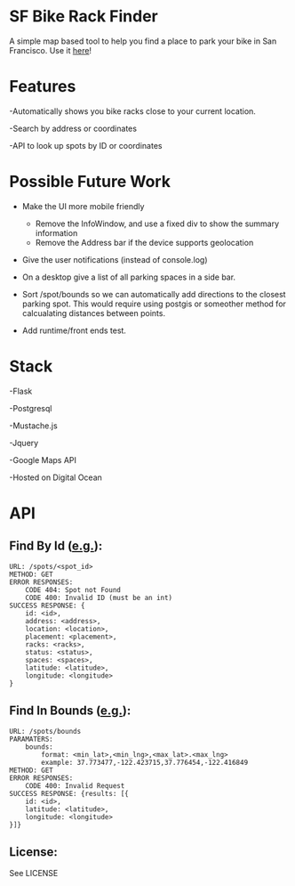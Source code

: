 SF Bike Rack Finder
=============

A simple map based tool to help you find a place to park your bike in San Francisco.  Use it [here](http://162.243.251.147/)!

Features
========

-Automatically shows you bike racks close to your current location. 

-Search by address or coordinates

-API to look up spots by ID or coordinates


Possible Future Work
=====================

- Make the UI more mobile friendly
	
	- Remove the InfoWindow, and use a fixed div to show the summary information
	- Remove the Address bar if the device supports geolocation
		
- Give the user notifications (instead of console.log)

- On a desktop give a list of all parking spaces in a side bar.

- Sort /spot/bounds so we can automatically add directions to the closest parking spot.  This would require using postgis or someother method for calcualating distances between points.

- Add runtime/front ends test.

Stack
=====

-Flask

-Postgresql

-Mustache.js

-Jquery

-Google Maps API

-Hosted on Digital Ocean


API
===

Find By Id ([e.g.](http://162.243.251.147/spots/1)):
-----------
    URL: /spots/<spot_id>
    METHOD: GET
    ERROR RESPONSES:
    	CODE 404: Spot not Found
    	CODE 400: Invalid ID (must be an int)
    SUCCESS RESPONSE: {
        id: <id>,
        address: <address>,
        location: <location>,
        placement: <placement>,
        racks: <racks>,
        status: <status>,
        spaces: <spaces>,
        latitude: <latitude>,
        longitude: <longitude>
    }
  

Find In Bounds ([e.g.](http://162.243.251.147/spots/bounds?bounds=37.773713%2C-122.422849%2C37.776146%2C-122.415982)):
-----------
    URL: /spots/bounds
    PARAMATERS:
    	bounds: 
    		format: <min_lat>,<min_lng>,<max_lat>.<max_lng>
    		example: 37.773477,-122.423715,37.776454,-122.416849
    METHOD: GET
    ERROR RESPONSES:
    	CODE 400: Invalid Request
    SUCCESS RESPONSE: {results: [{
        id: <id>,
        latitude: <latitude>,
        longitude: <longitude>
    }]}


License:
-------

See LICENSE